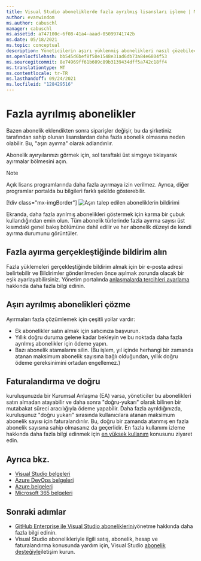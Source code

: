 ```yaml
---
title: Visual Studio aboneliklerde fazla ayrılmış lisansları işleme | Microsoft Docs
author: evanwindom
ms.author: cabuschl
manager: cabuschl
ms.assetid: a747100c-6f08-41a4-aaad-05099741742b
ms.date: 05/18/2021
ms.topic: conceptual
description: Yöneticilerin aşırı yüklenmiş abonelikleri nasıl çözebileceğinizi öğrenin
ms.openlocfilehash: bb545d6bef8f50e1548e31ad6db73a84e6804f53
ms.sourcegitcommit: 8e74969ff61b609c89b3139434dff5a742c18ff4
ms.translationtype: MT
ms.contentlocale: tr-TR
ms.lasthandoff: 09/24/2021
ms.locfileid: "128429516"
---
```

# <a name="over-allocated-subscriptions"></a>Fazla ayrılmış abonelikler
Bazen abonelik eklendikten sonra siparişler değişir, bu da şirketiniz tarafından sahip olunan lisanslardan daha fazla abonelik olmasına neden olabilir. Bu, "aşırı ayırma" olarak adlandırılır.  

Abonelik ayıryılarınızı görmek için, sol taraftaki üst simgeye tıklayarak ayırmalar bölmesini açın.  

> [!NOTE]
> Açık lisans programlarında daha fazla ayırmaya izin verilmez.  Ayrıca, diğer programlar portalda bu bilgileri farklı şekilde gösterebilir.
>
> [!div class="mx-imgBorder"]
> ![Aşırı talep edilen aboneliklerin bildirimi](_img/over-claimed/over-claimed-alert.png "Fazla ayırma sayısı genel bakışta listelenir ve her abonelik türü için grafikteki karma çubukla temsil edilir.")

Ekranda, daha fazla ayrılmış abonelikleri göstermek için karma bir çubuk kullandığından emin olun.  Tüm abonelik türlerinde fazla ayırma sayısı üst kısımdaki genel bakış bölümüne dahil edilir ve her abonelik düzeyi de kendi ayırma durumunu görüntüler.  

## <a name="receive-notifications-when-over-allocations-occur"></a>Fazla ayırma gerçekleştiğinde bildirim alın
Fazla yüklemeleri gerçekleştiğinde bildirim almak için bir e-posta adresi belirtebilir ve Bildirimler gönderilmeden önce aşılmak zorunda olacak bir eşik ayarlayabilirsiniz.  Yönetim portalında [anlaşmalarda tercihleri ayarlama](admin-preferences.md) hakkında daha fazla bilgi edinin.

## <a name="resolve-over-allocated-subscriptions"></a>Aşırı ayrılmış abonelikleri çözme
Ayırmaları fazla çözümlemek için çeşitli yollar vardır:
- Ek abonelikler satın almak için satıcınıza başvurun.
- Yıllık doğru duruma gelene kadar bekleyin ve bu noktada daha fazla ayrılmış abonelikler için ödeme yapın. 
- Bazı abonelik atamalarını silin.  (Bu işlem, yıl içinde herhangi bir zamanda atanan maksimum abonelik sayısına bağlı olduğundan, yıllık doğru ödeme gereksinimini ortadan engellemez.)

## <a name="billing-and-true-up"></a>Faturalandırma ve doğru
kuruluşunuzda bir Kurumsal Anlaşma (EA) varsa, yöneticiler bu abonelikleri satın almadan atayabilir ve daha sonra "doğru-yukarı" olarak bilinen bir mutabakat süreci aracılığıyla ödeme yapabilir.  Daha fazla ayrıldığınızda, kuruluşunuz "doğru yukarı" sırasında kullanıcılara atanan maksimum abonelik sayısı için faturalandırılır.  Bu, doğru bir zamanda atanmış en fazla abonelik sayısına sahip olmasanız da geçerlidir.  En fazla kullanımı izleme hakkında daha fazla bilgi edinmek için [en yüksek kullanım](maximum-usage.md) konusunu ziyaret edin.


## <a name="see-also"></a>Ayrıca bkz.
- [Visual Studio belgeleri](/visualstudio/)
- [Azure DevOps belgeleri](/azure/devops/)
- [Azure belgeleri](/azure/)
- [Microsoft 365 belgeleri](/microsoft-365/)

## <a name="next-steps"></a>Sonraki adımlar
- [GitHub Enterprise ile Visual Studio aboneliklerini](assign-github.md)yönetme hakkında daha fazla bilgi edinin.
- Visual Studio abonelikleriyle ilgili satış, abonelik, hesap ve faturalandırma konusunda yardım için, Visual Studio [abonelik desteğiyle](https://aka.ms/vsadminhelp)iletişim kurun.